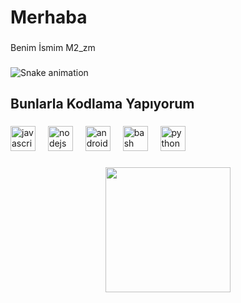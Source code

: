 <p align="left"></p>

###

<h1 align="left">Merhaba</h1>

###

<p align="left">Benim İsmim M2_zm</p>

###

<img src="https://raw.githubusercontent.com/m2zm-1/m2zm-1/output/snake.svg" alt="Snake animation" />

###

<h2 align="left"></h2>

###

<h2 align="left">Bunlarla Kodlama Yapıyorum</h2>

###

<div align="left">
  <img src="https://cdn.jsdelivr.net/gh/devicons/devicon/icons/javascript/javascript-original.svg" height="40" alt="javascript logo"  />
  <img width="12" />
  <img src="https://cdn.jsdelivr.net/gh/devicons/devicon/icons/nodejs/nodejs-original.svg" height="40" alt="nodejs logo"  />
  <img width="12" />
  <img src="https://cdn.jsdelivr.net/gh/devicons/devicon/icons/androidstudio/androidstudio-original.svg" height="40" alt="androidstudio logo"  />
  <img width="12" />
  <img src="https://cdn.jsdelivr.net/gh/devicons/devicon/icons/bash/bash-original.svg" height="40" alt="bash logo"  />
  <img width="12" />
  <img src="https://cdn.jsdelivr.net/gh/devicons/devicon/icons/python/python-original.svg" height="40" alt="python logo"  />
</div>

###

<div align="center">
  <img height="200" src="https://imgflip.com/gif/99y6hp"  />
</div>

###
